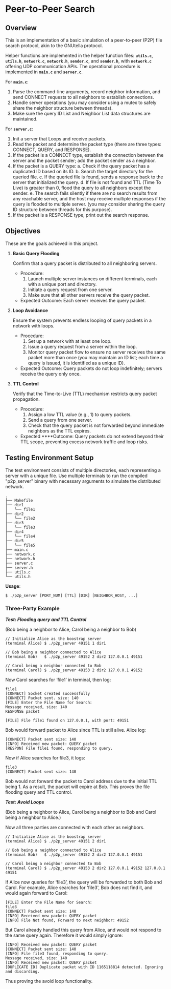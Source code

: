 # Peer-to-Peer Search

## Overview
This is an implementation of a basic simulation of a peer-to-peer (P2P) file search protocol, akin to the GNUtella protocol. 

Helper functions are implemented in the helper function files: **`utils.c`**, **`utils.h`**, **`network.c`**, **`network.h`**, **`sender.c`**, and **`sender.h`**, with **`network.c`** offering UDP communication APIs. The operational procedure is implemented in **`main.c`** and **`server.c`**.

For **`main.c`**:

1. Parse the command-line arguments, record neighbor information, and send CONNECT requests to all neighbors to establish connections.
2. Handle server operations (you may consider using a mutex to safely share the neighbor structure between threads).
3. Make sure the query ID List and Neighbor List data structures are maintained.

For **`server.c`**:

1. Init a server that Loops and receive packets.
2. Read the packet and determine the packet type (there are three types: CONNECT, QUERY, and RESPONSE).
3. If the packet is a CONNECT type, establish the connection between the server and the packet sender; add the packet sender as a neighbor.
4. If the packet is a QUERY type:
a. Check if the query packet has a duplicated ID based on its ID.
b. Search the target directory for the queried file.
c. If the queried file is found, sends a response back to the server that initialized the query.
d. If file is not found and TTL (Time To Live) is greater than 0, flood the query to all neighbors except the sender.
e. The search fails silently if there are no search results from any reachable server, and the host may receive multiple responses if the query is flooded to multiple server. (you may consider sharing the query ID structure between threads for this purpose).
5. If the packet is a RESPONSE type, print out the search response.

## Objectives

These are the goals achieved in this project.

1. **Basic Query Flooding**
    
    Confirm that a query packet is distributed to all neighboring servers.
    
    * Procedure:
        1. Launch multiple server instances on different terminals, each with a unique port and directory.
        2. Initiate a query request from one server.
        3. Make sure that all other servers receive the query packet.
    * Expected Outcome: Each server receives the query packet.
2. **Loop Avoidance**
    
    Ensure the system prevents endless looping of query packets in a network with loops.
    
    * Procedure:
        1. Set up a network with at least one loop.
        2. Issue a query request from a server within the loop.
        3. Monitor query packet flow to ensure no server receives the same packet more than once (you may maintain an ID list; each time a query is issued, it is identified as a unique ID).
    * Expected Outcome: Query packets do not loop indefinitely; servers receive the query only once.
3. **TTL Control**
    
    Verify that the Time-to-Live (TTL) mechanism restricts query packet propagation.
    
    - Procedure:
        1. Assign a low TTL value (e.g., 1) to query packets.
        2. Send a query from one server.
        3. Check that the query packet is not forwarded beyond immediate neighbors as the TTL expires.
    - Expected ****Outcome: Query packets do not extend beyond their TTL scope, preventing excess network traffic and loop risks.

## Testing Environment Setup

The test environment consists of multiple directories, each representing a server with a unique file. Use multiple terminals to run the compiled "p2p_server" binary with necessary arguments to simulate the distributed network.

```
.
├── Makefile
├── dir1
│   └── file1
├── dir2
│   └── file2
├── dir3
│   └── file3
├── dir4
│   └── file4
├── dir5
│   └── file5
├── main.c
├── network.c
├── network.h
├── server.c
├── server.h
├── utils.c
└── utils.h
```

**Usage**:

```
$ ./p2p_server [PORT_NUM] [TTL] [DIR] [NEIGHBOR_HOST, ...]  

```

### Three-Party Example

***Test*: *Flooding query and TTL Control***

(Bob being a neighbor to Alice, Carol being a neighbor to Bob)

```
// Initialize Alice as the boostrap server
(terminal Alice) $ ./p2p_server 49151 1 dir1

// Bob being a neighbor connected to Alice
(terminal Bob)   $ ./p2p_server 49152 2 dir2 127.0.0.1 49151 

// Carol being a neighbor connected to Bob
(terminal Carol) $ ./p2p_server 49153 2 dir2 127.0.0.1 49152  
```  

Now Carol searches for ‘file1’ in terminal, then log:

```
file1
[CONNECT] Socket created successfully
[CONNECT] Packet sent. size: 140
[FILE] Enter the File Name for Search:
Message received, size: 140
RESPONSE packet

[FILE] File file1 found on 127.0.0.1, with port: 49151

```

Bob would forward packet to Alice since TTL is still alive. Alice log:

```
[CONNECT] Packet sent size: 140
[INFO] Received new packet: QUERY packet
[RESPON] File file1 found, responding to query.
```

Now if Alice searches for file3, it logs:

```
file3
[CONNECT] Packet sent size: 140

```

Bob would not forward the packet to Carol address due to the initial TTL being 1. As a result, the packet will expire at Bob. This proves the file flooding query and TTL control.  



***Test: Avoid Loops***

(Bob being a neighbor to Alice, Carol being a neighbor to Bob and Carol being a neighbor to Alice.)

Now all three parties are connected with each other as neighbors. 

```
// Initialize Alice as the boostrap server
(terminal Alice) $ ./p2p_server 49151 2 dir1

// Bob being a neighbor connected to Alice
(terminal Bob)   $ ./p2p_server 49152 2 dir2 127.0.0.1 49151 

// Carol being a neighbor connected to Bob
(terminal Carol) $ ./p2p_server 49153 2 dir2 127.0.0.1 49152 127.0.0.1 49151
```

If Alice now queries for ‘file3’, the query will be forwarded to both Bob and Carol. For example, Alice searches for 'file3', Bob does not find it, and would again forward to Carol:

```
[FILE] Enter the File Name for Search: 
file3
[CONNECT] Packet sent size: 140
[INFO] Received new packet: QUERY packet
[INFO] File Not found, Forward to next neighbor: 49152
```

But Carol already handled this query from Alice, and would not respond to the same query again. Therefore it would simply ignore:

```
[INFO] Received new packet: QUERY packet
[CONNECT] Packet sent size: 140
[INFO] File file3 found, responding to query.
Message received, size: 140
[INFO] Received new packet: QUERY packet
[DUPLICATE ID] Duplicate packet with ID 1165118814 detected. Ignoring and discarding.
```

Thus proving the avoid loop functionality.
